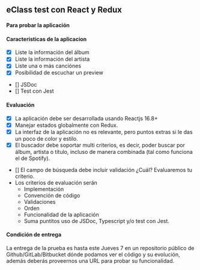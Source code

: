 ## eClass test con React y Redux

#### Para probar la aplicación

#### Caracteristicas de la aplicacion

- [x] Liste la información del álbum
- [x] Liste la información del artista
- [x] Liste una o más canciónes
- [x] Posibilidad de escuchar un preview
- [] JSDoc
- [] Test con Jest

#### Evaluación

- [x] La aplicación debe ser desarrollada usando Reactjs 16.8+
- [x] Manejar estados globalmente con Redux.
- [x] La interfaz de la aplicación no es relevante, pero puntos extras si le das un poco de color y estilo.
- [x] El buscador debe soportar multi criterios, es decir, poder buscar por álbum, artista o título, incluso de manera combinada (tal como funciona el de Spotify).
- [] El campo de búsqueda debe incluir validación ¿Cuál? Evaluaremos tu criterio.
- Los criterios de evaluación serán
  - Implementación
  - Convención de código
  - Validaciones
  - Orden
  - Funcionalidad de la aplicación
  - Suma puntitos uso de JSDoc, Typescript y/o test con Jest.

#### Condición de entrega

La entrega de la prueba es hasta este Jueves 7 en un repositorio público de Github/GitLab/Bitbucket dónde podamos ver el código y su evolución, además deberás proveernos una URL para probar su funcionalidad.
